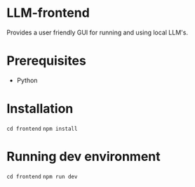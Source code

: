 # LLM-frontend
Provides a user friendly GUI for running and using local LLM's.

# Prerequisites

- Python

# Installation

`cd frontend`
`npm install`

# Running dev environment

`cd frontend`
`npm run dev`